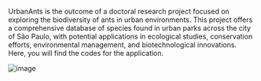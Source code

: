 UrbanAnts is the outcome of a doctoral research project focused on exploring the biodiversity of ants in urban environments. This project offers a comprehensive database of species found in urban parks across the city of São Paulo, with potential applications in ecological studies, conservation efforts, environmental management, and biotechnological innovations. Here, you will find the codes for the application.

![image](https://github.com/user-attachments/assets/76098f6a-f828-4bde-9fd9-e9eb22c37abf)
